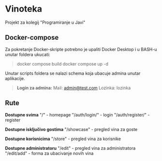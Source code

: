 # Vinoteka

Projekt za kolegij "Programiranje u Javi"


## Docker-compose
Za pokretanje Docker-skripte potrebno je upaliti Docker Desktop i u BASH-u unutar foldera ukucati:

> docker compose build
> docker compose up -d

Unutar scripts foldera se nalazi schema koja ubacuje admina unutar aplikacije.

> **Login za admina:**
> Mail: admin@test.com
> Lozinka: lozinka


## Rute
**Dostupne svima**
"/" - homepage
"/auth/login/" - login
"/auth/register/" - register

**Dostupne isključivo gostima**
"/showcase" - pregled vina za goste

**Dostupne korisnicima**
"/store" - pregled vina za korisnike

**Dostupne administratoru**
"/edit" - pregled vina za administratora
"/edit/add" - forma za ubacivanje novih vina